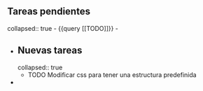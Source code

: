 ## Tareas pendientes
collapsed:: true
	- {{query [[TODO]]}}
	-
- ## Nuevas tareas
  collapsed:: true
	- TODO Modificar css para tener una estructura predefinida
-